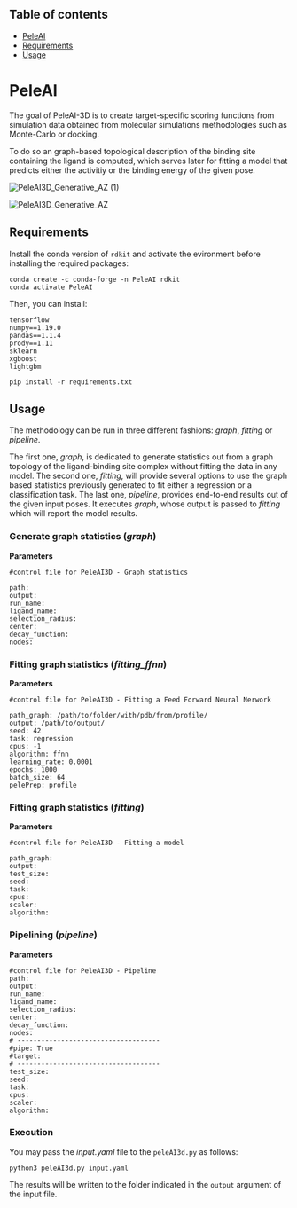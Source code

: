 ## Table of contents
* [PeleAI](#PeleAI)
* [Requirements](##Requirements)
* [Usage](#Usage)

# PeleAI

The goal of PeleAI-3D is to create target-specific scoring functions from simulation data obtained from molecular simulations methodologies such as Monte-Carlo or docking.

To do so an graph-based topological description of the binding site containing the ligand is computed, which serves later for fitting a model that predicts either the activitiy or the binding energy of the given pose. 

![PeleAI3D_Generative_AZ (1)](https://user-images.githubusercontent.com/48655676/113339746-3c54cf80-932b-11eb-8bd7-b05cf3f092b6.png)

![PeleAI3D_Generative_AZ](https://user-images.githubusercontent.com/48655676/113339912-7a51f380-932b-11eb-9d24-f6566a554cba.png)

## Requirements

Install the conda version of ```rdkit``` and activate the evironment before installing the required packages:

```
conda create -c conda-forge -n PeleAI rdkit
conda activate PeleAI
```
Then, you can install:

```
tensorflow
numpy==1.19.0
pandas==1.1.4
prody==1.11
sklearn
xgboost
lightgbm
```

`pip install -r requirements.txt`

## Usage

The methodology can be run in three different fashions: _graph_, _fitting_ or _pipeline_. 

The first one, _graph_, is dedicated to generate statistics out from a graph topology of the ligand-binding site complex without fitting the data in any model. The second one, _fitting_, will provide several options to use the graph based statistics previously generated to fit either a regression or a classification task.
The last one, _pipeline_, provides end-to-end results out of the given input poses. It executes _graph_, whose output is passed to _fitting_ which will report the model results.

### Generate graph statistics (_graph_)

**Parameters**

```
#control file for PeleAI3D - Graph statistics

path: 
output: 
run_name: 
ligand_name: 
selection_radius: 
center: 
decay_function:
nodes: 
``` 

### Fitting graph statistics (_fitting_ffnn_)

**Parameters**

```
#control file for PeleAI3D - Fitting a Feed Forward Neural Nerwork

path_graph: /path/to/folder/with/pdb/from/profile/
output: /path/to/output/
seed: 42
task: regression
cpus: -1
algorithm: ffnn
learning_rate: 0.0001
epochs: 1000
batch_size: 64
pelePrep: profile
``` 

### Fitting graph statistics (_fitting_)

**Parameters**

```
#control file for PeleAI3D - Fitting a model

path_graph: 
output: 
test_size:
seed: 
task: 
cpus: 
scaler: 
algorithm: 
``` 

### Pipelining (_pipeline_)

**Parameters**

```
#control file for PeleAI3D - Pipeline
path: 
output: 
run_name: 
ligand_name: 
selection_radius: 
center: 
decay_function:
nodes: 
# ------------------------------------
#pipe: True
#target: 
# ------------------------------------
test_size: 
seed: 
task: 
cpus: 
scaler: 
algorithm: 
``` 

### Execution

You may pass the _input.yaml_ file to the ```peleAI3d.py``` as follows:

```
python3 peleAI3d.py input.yaml
```

The results will be written to the folder indicated in the ```output``` argument of the input file.
